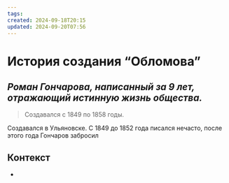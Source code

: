 ```yaml
---
tags: 
created: 2024-09-18T20:15
updated: 2024-09-20T07:56
---
```

# История создания “Обломова”

## ***Роман Гончарова, написанный за 9 лет, отражающий истинную жизнь общества.***

> Создавался с 1849 по 1858 годы.

Создавался в Ульяновске.
С 1849 до 1852 года писался нечасто, после этого года Гончаров забросил 
## Контекст
- 

